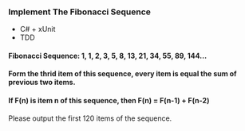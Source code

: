 ### Implement The Fibonacci Sequence
* C# + xUnit
* TDD

#### Fibonacci Sequence: 1, 1, 2, 3, 5, 8, 13, 21, 34, 55, 89, 144...
#### Form the thrid item of this sequence, every item is equal the sum of previous two items.
#### If F(n) is item n of this sequence, then F(n) = F(n-1) + F(n-2)

Please output the first 120 items of the sequence.
